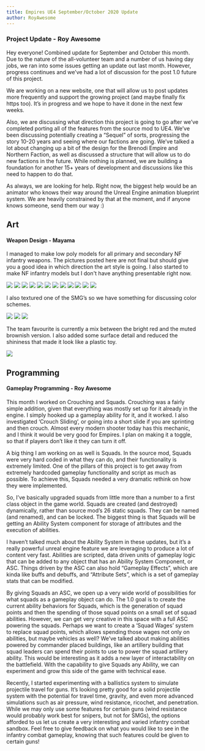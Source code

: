 ```yaml
---
title: Empires UE4 September/October 2020 Update
author: RoyAwesome
---
```



### Project Update - Roy Awesome

Hey everyone! Combined update for September and October this month.  Due to the nature of the all-volunteer team and a number of us having day jobs, we ran into some issues getting an update out last month.  However, progress continues and we’ve had a lot of discussion for the post 1.0 future of this project.  

We are working on a new website, one that will allow us to post updates more frequently and support the growing project (and maybe finally fix https too).  It’s in progress and we hope to have it done in the next few weeks.  

Also, we are discussing what direction this project is going to go after we’ve completed porting all of the features from the source mod to UE4.  We’ve been discussing potentially creating a “Sequel” of sorts, progressing the story 10-20 years and seeing where our factions are going.  We’ve talked a lot about changing up a bit of the design for the Brenodi Empire and Northern Faction, as well as discussed a structure that will allow us to do new factions in the future.  While nothing is planned, we are building a foundation for another 15+ years of development and discussions like this need to happen to do that.  

As always, we are looking for help.  Right now, the biggest help would be an animator who knows their way around the Unreal Engine animation blueprint system.  We are heavily constrained by that at the moment, and if anyone knows someone, send them our way :)


## Art


#### Weapon Design - Mayama

I managed to make low poly models for all primary and secondary NF infantry weapons. The pictures posted here are not final but should give you a good idea in which direction the art style is going. I also started to make NF infantry models but I don't have anything presentable right now.

![][NF_lmg]
![][NF_lmg2]
![][NF_Mortar]
![][NF_p1]
![][NF_p2]
![][NF_r1]
![][NF_r2]
![][NF_rpg]
![][NF_sr]
![][NF_smg1]
![][NF_smg2]
![][NF_smg3]

  
I also textured one of the SMG’s so we have something for discussing color schemes.

![][NF_smg2r]
![][NF_smg2rb]
![][NF_smg2y]


The team favourite is currently a mix between the bright red and the muted brownish version. I also added some surface detail and reduced the shininess that made it look like a plastic toy.

![][NF_smg2f]


## Programming


#### Gameplay Programming - Roy Awesome

This month I worked on Crouching and Squads.  Crouching was a fairly simple addition, given that everything was mostly set up for it already in the engine.  I simply hooked up a gameplay ability for it, and it worked.  I also investigated ‘Crouch Sliding’, or going into a short slide if you are sprinting and then crouch.  Almost every modern shooter today has this mechanic, and I think it would be very good for Empires.  I plan on making it a toggle, so that if players don’t like it they can turn it off.  

A big thing I am working on as well is Squads.  In the source mod, Squads were very hard coded in what they can do, and their functionality is extremely limited.  One of the pillars of this project is to get away from extremely hardcoded gameplay functionality and script as much as possible.  To achieve this, Squads needed a very dramatic rethink on how they were implemented.

So, I’ve basically upgraded squads from little more than a number to a first class object in the game world.  Squads are created (and destroyed) dynamically, rather than source mod’s 26 static squads.  They can be named (and renamed), and can be locked.  The biggest thing is that Squads will be getting an Ability System component for storage of attributes and the execution of abilities.  

I haven’t talked much about the Ability System in these updates, but it’s a really powerful unreal engine feature we are leveraging to produce a lot of content very fast.  Abilities are scripted, data driven units of gameplay logic that can be added to any object that has an Ability System Component, or ASC.  Things driven by the ASC can also hold “Gameplay Effects”, which are kinda like buffs and debuffs, and “Attribute Sets”, which is a set of gameplay stats that can be modified.  

By giving Squads an ASC, we open up a very wide world of possibilities for what squads as a gameplay object can do.  The 1.0 goal is to create the current ability behaviors for Squads, which is the generation of squad points and then the spending of those squad points on a small set of squad abilities.  However, we can get very creative in this space with a full ASC powering the squads.  Perhaps we want to create a ‘Squad Wages’ system to replace squad points, which allows spending those wages not only on abilities, but maybe vehicles as well?  We’ve talked about making abilities powered by commander placed buildings, like an artillery building that squad leaders can spend their points to use to power the squad artillery ability.  This would be interesting as it adds a new layer of interactability on the battlefield.  With the capability to give Squads any Ability, we can experiment and grow this side of the game with technical ease.  

Recently, I started experimenting with a ballistics system to simulate projectile travel for guns.  It’s looking pretty good for a solid projectile system with the potential for travel time, gravity, and even more advanced simulations such as air pressure, wind resistance, ricochet, and penetration.  While we may only use some features for certain guns (wind resistance would probably work best for snipers, but not for SMGs), the options afforded to us let us create a very interesting and varied infantry combat sandbox.  Feel free to give feedback on what you would like to see in the infantry combat gameplay, knowing that such features could be given to certain guns!


[NF_lmg]: ../img/oct2020update/NF_LMG_1.jpg
[NF_lmg2]: ../img/oct2020update/NF_LMG_2.jpg
[NF_Mortar]: ../img/oct2020update/NF_Mortar_1.jpg
[NF_p1]: ../img/oct2020update/NF_Pistol_1.jpg
[NF_p2]: ../img/oct2020update/NF_Pistol_2.jpg
[NF_r1]: ../img/oct2020update/NF_Rifle_1.jpg
[NF_r2]: ../img/oct2020update/NF_Rifle_2.jpg
[NF_rpg]: ../img/oct2020update/NF_RPG_1.jpg
[NF_sr]: ../img/oct2020update/NF_Scout_rifle_1.jpg
[NF_sg]: ../img/oct2020update/NF_SHOTGUN_1.jpg
[NF_smg1]: ../img/oct2020update/NF_SMG_1.jpg
[NF_smg2]: ../img/oct2020update/NF_SMG_2.jpg
[NF_smg3]: ../img/oct2020update/NF_SMG_3.jpg
[NF_smg2r]: ../img/oct2020update/NF_SMG_2_red.jpg
[NF_smg2rb]: ../img/oct2020update/NF_SMG_2_redbrown.jpg
[NF_smg2y]: ../img/oct2020update/NF_SMG_2_yellow.jpg
[NF_smg2f]: ../img/oct2020update/NF_SMG_final_color_test.jpg